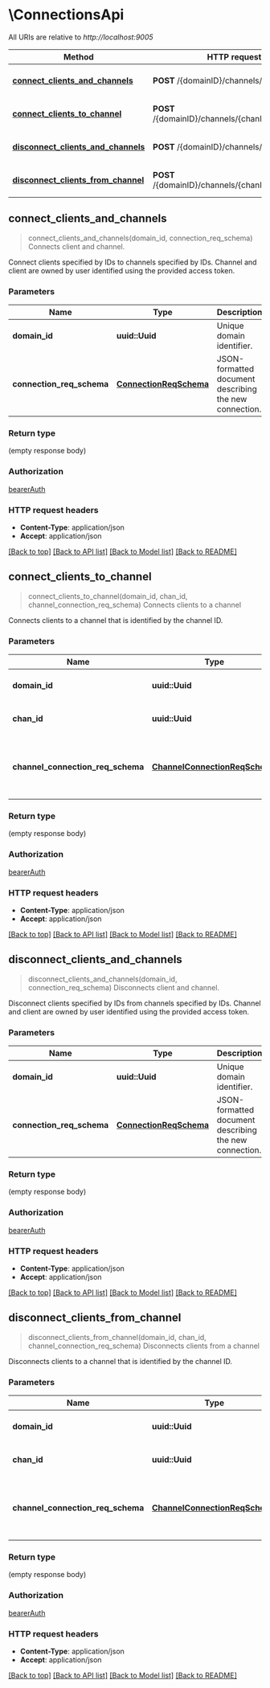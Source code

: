 # \ConnectionsApi

All URIs are relative to *http://localhost:9005*

Method | HTTP request | Description
------------- | ------------- | -------------
[**connect_clients_and_channels**](ConnectionsApi.md#connect_clients_and_channels) | **POST** /{domainID}/channels/connect | Connects client and channel.
[**connect_clients_to_channel**](ConnectionsApi.md#connect_clients_to_channel) | **POST** /{domainID}/channels/{chanID}/connect | Connects clients to a channel
[**disconnect_clients_and_channels**](ConnectionsApi.md#disconnect_clients_and_channels) | **POST** /{domainID}/channels/disconnect | Disconnects client and channel.
[**disconnect_clients_from_channel**](ConnectionsApi.md#disconnect_clients_from_channel) | **POST** /{domainID}/channels/{chanID}/disconnect | Disconnects clients from a channel



## connect_clients_and_channels

> connect_clients_and_channels(domain_id, connection_req_schema)
Connects client and channel.

Connect clients specified by IDs to channels specified by IDs. Channel and client are owned by user identified using the provided access token. 

### Parameters


Name | Type | Description  | Required | Notes
------------- | ------------- | ------------- | ------------- | -------------
**domain_id** | **uuid::Uuid** | Unique domain identifier. | [required] |
**connection_req_schema** | [**ConnectionReqSchema**](ConnectionReqSchema.md) | JSON-formatted document describing the new connection. | [required] |

### Return type

 (empty response body)

### Authorization

[bearerAuth](../README.md#bearerAuth)

### HTTP request headers

- **Content-Type**: application/json
- **Accept**: application/json

[[Back to top]](#) [[Back to API list]](../README.md#documentation-for-api-endpoints) [[Back to Model list]](../README.md#documentation-for-models) [[Back to README]](../README.md)


## connect_clients_to_channel

> connect_clients_to_channel(domain_id, chan_id, channel_connection_req_schema)
Connects clients to a channel

Connects clients to a channel that is identified by the channel ID. 

### Parameters


Name | Type | Description  | Required | Notes
------------- | ------------- | ------------- | ------------- | -------------
**domain_id** | **uuid::Uuid** | Unique domain identifier. | [required] |
**chan_id** | **uuid::Uuid** | Unique channel identifier. | [required] |
**channel_connection_req_schema** | [**ChannelConnectionReqSchema**](ChannelConnectionReqSchema.md) | JSON-formatted document describing the new connection. | [required] |

### Return type

 (empty response body)

### Authorization

[bearerAuth](../README.md#bearerAuth)

### HTTP request headers

- **Content-Type**: application/json
- **Accept**: application/json

[[Back to top]](#) [[Back to API list]](../README.md#documentation-for-api-endpoints) [[Back to Model list]](../README.md#documentation-for-models) [[Back to README]](../README.md)


## disconnect_clients_and_channels

> disconnect_clients_and_channels(domain_id, connection_req_schema)
Disconnects client and channel.

Disconnect clients specified by IDs from channels specified by IDs. Channel and client are owned by user identified using the provided access token. 

### Parameters


Name | Type | Description  | Required | Notes
------------- | ------------- | ------------- | ------------- | -------------
**domain_id** | **uuid::Uuid** | Unique domain identifier. | [required] |
**connection_req_schema** | [**ConnectionReqSchema**](ConnectionReqSchema.md) | JSON-formatted document describing the new connection. | [required] |

### Return type

 (empty response body)

### Authorization

[bearerAuth](../README.md#bearerAuth)

### HTTP request headers

- **Content-Type**: application/json
- **Accept**: application/json

[[Back to top]](#) [[Back to API list]](../README.md#documentation-for-api-endpoints) [[Back to Model list]](../README.md#documentation-for-models) [[Back to README]](../README.md)


## disconnect_clients_from_channel

> disconnect_clients_from_channel(domain_id, chan_id, channel_connection_req_schema)
Disconnects clients from a channel

Disconnects clients to a channel that is identified by the channel ID. 

### Parameters


Name | Type | Description  | Required | Notes
------------- | ------------- | ------------- | ------------- | -------------
**domain_id** | **uuid::Uuid** | Unique domain identifier. | [required] |
**chan_id** | **uuid::Uuid** | Unique channel identifier. | [required] |
**channel_connection_req_schema** | [**ChannelConnectionReqSchema**](ChannelConnectionReqSchema.md) | JSON-formatted document describing the new connection. | [required] |

### Return type

 (empty response body)

### Authorization

[bearerAuth](../README.md#bearerAuth)

### HTTP request headers

- **Content-Type**: application/json
- **Accept**: application/json

[[Back to top]](#) [[Back to API list]](../README.md#documentation-for-api-endpoints) [[Back to Model list]](../README.md#documentation-for-models) [[Back to README]](../README.md)

